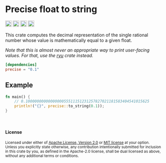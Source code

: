 Precise float to string
=======================

[<img alt="github" src="https://img.shields.io/badge/github-dtolnay/precise-8da0cb?style=for-the-badge&labelColor=555555&logo=github" height="20">](https://github.com/dtolnay/precise)
[<img alt="crates.io" src="https://img.shields.io/crates/v/precise.svg?style=for-the-badge&color=fc8d62&logo=rust" height="20">](https://crates.io/crates/precise)
[<img alt="docs.rs" src="https://img.shields.io/badge/docs.rs-precise-66c2a5?style=for-the-badge&labelColor=555555&logo=docs.rs" height="20">](https://docs.rs/precise)
[<img alt="build status" src="https://img.shields.io/github/actions/workflow/status/dtolnay/precise/ci.yml?branch=master&style=for-the-badge" height="20">](https://github.com/dtolnay/precise/actions?query=branch%3Amaster)

This crate computes the decimal representation of the single rational number
whose value is mathematically equal to a given float.

*Note that this is almost never an appropriate way to print user-facing values.
For that, use the [ryu] crate instead.*

[ryu]: https://github.com/dtolnay/ryu

```toml
[dependencies]
precise = "0.1"
```

## Example

```rust
fn main() {
    // 0.1000000000000000055511151231257827021181583404541015625
    println!("{}", precise::to_string(0.1));
}
```

<br>

#### License

<sup>
Licensed under either of <a href="LICENSE-APACHE">Apache License, Version
2.0</a> or <a href="LICENSE-MIT">MIT license</a> at your option.
</sup>

<br>

<sub>
Unless you explicitly state otherwise, any contribution intentionally submitted
for inclusion in this crate by you, as defined in the Apache-2.0 license, shall
be dual licensed as above, without any additional terms or conditions.
</sub>
